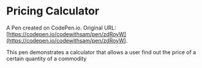 # Pricing  Calculator

A Pen created on CodePen.io. Original URL: [https://codepen.io/codewithsam/pen/zdRoyW](https://codepen.io/codewithsam/pen/zdRoyW).

This pen demonstrates a calculator that allows a user find out the price of a certain quantity of a commodity